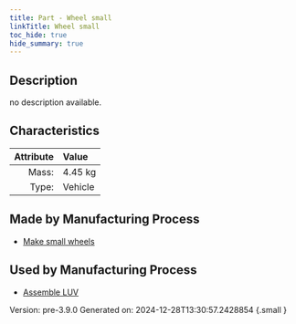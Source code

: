 ```yaml
---
title: Part - Wheel small
linkTitle: Wheel small
toc_hide: true
hide_summary: true
---
```


## Description
no description available.

## Characteristics

| Attribute      | Value |
|--------:|:------|
|Mass:|4.45 kg|
|Type:|Vehicle|

## Made by Manufacturing Process

- [Make small wheels](/docs/definitions/process/make-small-wheels)

## Used by Manufacturing Process

- [Assemble LUV](/docs/definitions/process/assemble-luv)


Version: pre-3.9.0 Generated on: 2024-12-28T13:30:57.2428854
{.small }

